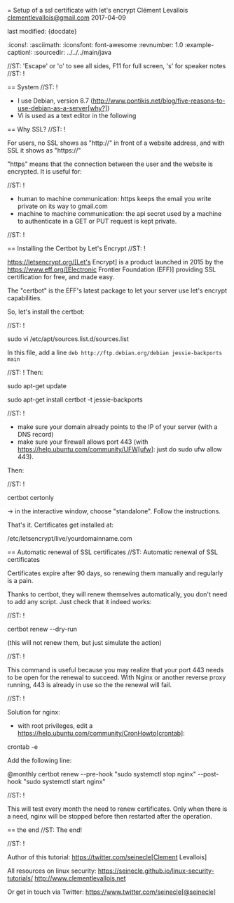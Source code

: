 = Setup of a ssl certificate with let's encrypt
Clément Levallois <clementlevallois@gmail.com>
2017-04-09

last modified: {docdate}

:icons!:
:asciimath:
:iconsfont:   font-awesome
:revnumber: 1.0
:example-caption!:
:sourcedir: ../../../main/java

//ST: 'Escape' or 'o' to see all sides, F11 for full screen, 's' for speaker notes
//ST: !

== System
//ST: !

- I use Debian, version 8.7 (http://www.pontikis.net/blog/five-reasons-to-use-debian-as-a-server[why?])
- Vi is used as a text editor in the following


== Why SSL?
//ST: !

For users, no SSL shows as "http://" in front of a website address, and with SSL it shows as "https://"

"https" means that the connection between the user and the website is encrypted. It is useful for:

//ST: !

- human to machine communication: https keeps the email you write private on its way to gmail.com
- machine to machine communication: the api secret used by a machine to authenticate in a GET or PUT request is kept private.

//ST: !


== Installing the Certbot by Let's Encrypt
//ST: !

https://letsencrypt.org/[Let's Encrypt] is a product launched in 2015 by the https://www.eff.org/[Electronic Frontier Foundation (EFF)] providing SSL certification for free, and made easy.

The "certbot" is the EFF's latest package to let your server use let's encrypt capabilities.

So, let's install the certbot:

//ST: !

 sudo vi /etc/apt/sources.list.d/sources.list

In this file, add a line `deb http://ftp.debian.org/debian jessie-backports main`

//ST: !
Then:

  sudo apt-get update

 sudo apt-get install certbot -t jessie-backports

//ST: !

- make sure your domain already points to the IP of your server (with a DNS record)
- make sure your firewall allows port 443 (with https://help.ubuntu.com/community/UFW[ufw]: just do sudo ufw allow 443).

Then:

//ST: !

 certbot certonly

-> in the interactive window, choose "standalone". Follow the instructions.

That's it. Certificates get installed at:

 /etc/letsencrypt/live/yourdomainname.com

== Automatic renewal of SSL certificates
//ST: Automatic renewal of SSL certificates

Certificates expire after 90 days, so renewing them manually and regularly is a pain.

Thanks to certbot, they will renew themselves automatically, you don't need to add any script.
Just check that it indeed works:

//ST: !

 certbot renew --dry-run

(this will not renew them, but just simulate the action)

//ST: !

This command is useful because you may realize that your port 443 needs to be open for the renewal to succeed.
With Nginx or another reverse proxy running, 443 is already in use so the the renewal will fail.

//ST: !


Solution for nginx:

- with root privileges, edit a https://help.ubuntu.com/community/CronHowto[crontab]:

 crontab -e

Add the following line:

@monthly certbot renew --pre-hook "sudo systemctl stop nginx" --post-hook "sudo systemctl start nginx"

//ST: !

This will test every month the need to renew certificates.
Only when there is a need, nginx will be stopped before then restarted after the operation.

== the end
//ST: The end!

//ST: !

Author of this tutorial: https://twitter.com/seinecle[Clement Levallois]

All resources on linux security: https://seinecle.github.io/linux-security-tutorials/
http://www.clementlevallois.net

Or get in touch via Twitter: https://www.twitter.com/seinecle[@seinecle]
